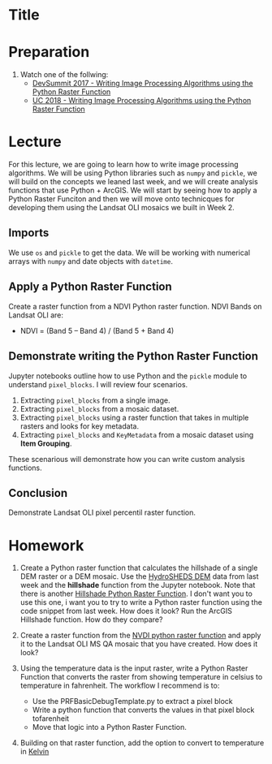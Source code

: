 # Title

# Preparation
1. Watch one of the follwing:
    - [DevSummit 2017 - Writing Image Processing Algorithms using the Python Raster Function](https://www.esri.com/videos/watch?videoid=OgwnKRrVHN0)
    - [UC 2018 - Writing Image Processing Algorithms using the Python Raster Function](https://www.esri.com/videos/watch?videoid=FenT61l-xyQ&title=writing-image-processing-algorithms-using-the-python-raster-function)

# Lecture
For this lecture, we are going to learn how to write image processing algorithms. We will be using Python libraries such as ```numpy``` and ```pickle```, we will build on the concepts we leaned last week, and we will create analysis functions that use Python + ArcGIS. We will start by seeing how to apply a Python Raster Funciton and then we will move onto technicques for developing them using the Landsat OLI mosaics we built in Week 2.

## Imports

We use ```os``` and ```pickle``` to get the data. We will be working with numerical arrays with ```numpy``` and date objects with ```datetime```.

## Apply a Python Raster Function
Create a raster function from a NDVI Python raster function.
NDVI Bands on Landsat OLI are:
- NDVI = (Band 5 – Band 4) / (Band 5 + Band 4)

## Demonstrate writing the Python Raster Function
Jupyter notebooks outline how to use Python and the ```pickle``` module to understand ```pixel_blocks```. I will review four scenarios. 
1. Extracting ```pixel_blocks``` from a single image.
2. Extracting ```pixel_blocks``` from a mosaic dataset.
3. Extracting ```pixel_blocks``` using a raster function that takes in multiple rasters and looks for key metadata.
4. Extracting ```pixel_blocks``` and ```KeyMetadata``` from a mosaic dataset using **Item Grouping**.

These scenarious will demonstrate how you can write custom analysis functions.

## Conclusion
Demonstrate Landsat OLI pixel percentil raster function.

# Homework

1. Create a Python raster function that calculates the hillshade of a single DEM raster or a DEM mosaic. Use the [HydroSHEDS DEM](https://hydrosheds.cr.usgs.gov/dataavail.php) data from last week and the **hillshade** function from the Jupyter notebook. Note that there is another [Hillshade Python Raster Function](https://github.com/Esri/raster-functions/blob/master/functions/Hillshade.py). I don't want you to use this one, i want you to try to write a Python raster function using the code snippet from last week. How does it look? Run the ArcGIS Hillshade function. How do they compare?

2. Create a raster function from the [NVDI python raster function](https://github.com/Esri/raster-functions/blob/master/functions/NDVI.py) and apply it to the Landsat OLI MS QA mosaic that you have created. How does it look?

3. Using the temperature data is the input raster, write a Python Raster Function that converts the raster from showing temperature in celsius to temperature in fahrenheit. The workflow I recommend is to:
    - Use the PRFBasicDebugTemplate.py to extract a pixel block
    - Write a python function that converts the values in that pixel block tofarenheit
    - Move that logic into a Python Raster Function.

4. Building on that raster function, add the option to convert to temperature in [Kelvin](https://www.rapidtables.com/convert/temperature/how-celsius-to-kelvin.html)
